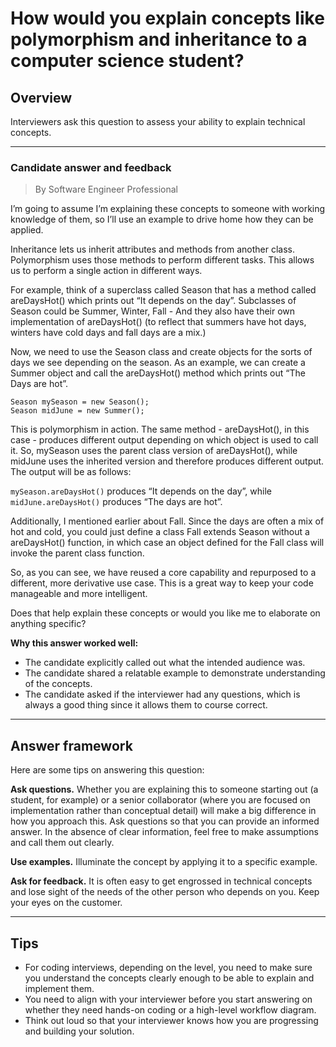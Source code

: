 # How would you explain concepts like polymorphism and inheritance to a computer science student?

## Overview
Interviewers ask this question to assess your ability to explain technical concepts.

---

### Candidate answer and feedback
> By Software Engineer Professional

I’m going to assume I’m explaining these concepts to someone with working knowledge of them, so I’ll use an example to drive home how they can be applied.

Inheritance lets us inherit attributes and methods from another class. Polymorphism uses those methods to perform different tasks. This allows us to perform a single action in different ways.

For example, think of a superclass called Season that has a method called areDaysHot() which prints out “It depends on the day”. Subclasses of Season could be Summer, Winter, Fall - And they also have their own implementation of areDaysHot() (to reflect that summers have hot days, winters have cold days and fall days are a mix.)

Now, we need to use the Season class and create objects for the sorts of days we see depending on the season. As an example, we can create a Summer object and call the areDaysHot() method which prints out “The Days are hot”.

```
Season mySeason = new Season();
Season midJune = new Summer();
```

This is polymorphism in action. The same method - areDaysHot(), in this case - produces different output depending on which object is used to call it. So, mySeason uses the parent class version of areDaysHot(), while midJune uses the inherited version and therefore produces different output. The output will be as follows:

```mySeason.areDaysHot()``` produces “It depends on the day”, while ```midJune.areDaysHot()``` produces “The days are hot”.

Additionally, I mentioned earlier about Fall. Since the days are often a mix of hot and cold, you could just define a class Fall extends Season without a areDaysHot() function, in which case an object defined for the Fall class will invoke the parent class function.

So, as you can see, we have reused a core capability and repurposed to a different, more derivative use case. This is a great way to keep your code manageable and more intelligent.

Does that help explain these concepts or would you like me to elaborate on anything specific?

**Why this answer worked well:**

* The candidate explicitly called out what the intended audience was.
* The candidate shared a relatable example to demonstrate understanding of the concepts.
* The candidate asked if the interviewer had any questions, which is always a good thing since it allows them to course correct.

---

## Answer framework

Here are some tips on answering this question:

**Ask questions.** Whether you are explaining this to someone starting out (a student, for example) or a senior collaborator (where you are focused on implementation rather than conceptual detail) will make a big difference in how you approach this. Ask questions so that you can provide an informed answer. In the absence of clear information, feel free to make assumptions and call them out clearly.

**Use examples.** Illuminate the concept by applying it to a specific example.

**Ask for feedback.** It is often easy to get engrossed in technical concepts and lose sight of the needs of the other person who depends on you. Keep your eyes on the customer.

---

## Tips

* For coding interviews, depending on the level, you need to make sure you understand the concepts clearly enough to be able to explain and implement them.
* You need to align with your interviewer before you start answering on whether they need hands-on coding or a high-level workflow diagram.
* Think out loud so that your interviewer knows how you are progressing and building your solution.
